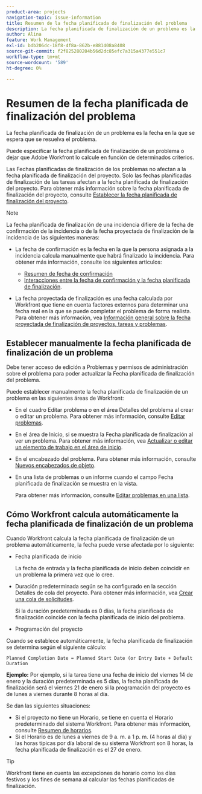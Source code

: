 ```yaml
---
product-area: projects
navigation-topic: issue-information
title: Resumen de la fecha planificada de finalización del problema
description: La fecha planificada de finalización de un problema es la fecha en la que se espera que se resuelva el problema.
author: Alina
feature: Work Management
exl-id: bdb206dc-18f8-4f8a-862b-e881408a8408
source-git-commit: f2f825280204b56d2dc85efc7a315a4377e551c7
workflow-type: tm+mt
source-wordcount: '589'
ht-degree: 0%

---
```


# Resumen de la fecha planificada de finalización del problema

La fecha planificada de finalización de un problema es la fecha en la que se espera que se resuelva el problema.

Puede especificar la fecha planificada de finalización de un problema o dejar que Adobe Workfront lo calcule en función de determinados criterios. 

Las Fechas planificadas de finalización de los problemas no afectan a la fecha planificada de finalización del proyecto. Solo las fechas planificadas de finalización de las tareas afectan a la fecha planificada de finalización del proyecto. Para obtener más información sobre la fecha planificada de finalización del proyecto, consulte [Establecer la fecha planificada de finalización del proyecto](../../../manage-work/projects/planning-a-project/project-planned-completion-date.md).

>[!NOTE]
>
>La fecha planificada de finalización de una incidencia difiere de la fecha de confirmación de la incidencia o de la fecha proyectada de finalización de la incidencia de las siguientes maneras:
>
>* La fecha de confirmación es la fecha en la que la persona asignada a la incidencia calcula manualmente que habrá finalizado la incidencia. Para obtener más información, consulte los siguientes artículos:
>
>   * [Resumen de fecha de confirmación](../../../manage-work/projects/updating-work-in-a-project/overview-of-commit-dates.md)
>   * [Interacciones entre la fecha de confirmación y la fecha planificada de finalización](../../../manage-work/projects/updating-work-in-a-project/interactions-between-commit-and-planned-completion-dates.md).
>
>* La fecha proyectada de finalización es una fecha calculada por Workfront que tiene en cuenta factores externos para determinar una fecha real en la que se puede completar el problema de forma realista. Para obtener más información, vea [Información general sobre la fecha proyectada de finalización de proyectos, tareas y problemas](../../../manage-work/projects/planning-a-project/project-projected-completion-date.md).
>

## Establecer manualmente la fecha planificada de finalización de un problema

Debe tener acceso de edición a Problemas y permisos de administración sobre el problema para poder actualizar la Fecha planificada de finalización del problema.

Puede establecer manualmente la fecha planificada de finalización de un problema en las siguientes áreas de Workfront:

* En el cuadro Editar problema o en el área Detalles del problema al crear o editar un problema. Para obtener más información, consulte [Editar problemas](../../../manage-work/issues/manage-issues/edit-issues.md).
* En el área de Inicio, si se muestra la Fecha planificada de finalización al ver un problema. Para obtener más información, vea [Actualizar o editar un elemento de trabajo en el área de inicio](../../../workfront-basics/using-home/using-the-home-area/update-and-edit-work-item-home.md).
* En el encabezado del problema. Para obtener más información, consulte [Nuevos encabezados de objeto](../../../workfront-basics/the-new-workfront-experience/new-object-headers.md).
* En una lista de problemas o un informe cuando el campo Fecha planificada de finalización se muestra en la vista.

  Para obtener más información, consulte [Editar problemas en una lista](../../../manage-work/issues/manage-issues/edit-issues-in-a-list.md).

## Cómo Workfront calcula automáticamente la fecha planificada de finalización de un problema

Cuando Workfront calcula la fecha planificada de finalización de un problema automáticamente, la fecha puede verse afectada por lo siguiente:

* Fecha planificada de inicio

  La fecha de entrada y la fecha planificada de inicio deben coincidir en un problema la primera vez que lo cree.

* Duración predeterminada según se ha configurado en la sección Detalles de cola del proyecto. Para obtener más información, vea [Crear una cola de solicitudes](../../../manage-work/requests/create-and-manage-request-queues/create-request-queue.md).

  Si la duración predeterminada es 0 días, la fecha planificada de finalización coincide con la fecha planificada de inicio del problema.

* Programación del proyecto

Cuando se establece automáticamente, la fecha planificada de finalización se determina según el siguiente cálculo: 

```
Planned Completion Date = Planned Start Date (or Entry Date + Default Duration
```

**Ejemplo:** Por ejemplo, si la tarea tiene una fecha de inicio del viernes 14 de enero y la duración predeterminada es 5 días, la fecha planificada de finalización será el viernes 21 de enero si la programación del proyecto es de lunes a viernes durante 8 horas al día.

Se dan las siguientes situaciones:

* Si el proyecto no tiene un Horario, se tiene en cuenta el Horario predeterminado del sistema Workfront. Para obtener más información, consulte [Resumen de horarios](../../../administration-and-setup/set-up-workfront/configure-timesheets-schedules/schedules-overview.md).
* Si el Horario es de lunes a viernes de 9 a. m. a 1 p. m. (4 horas al día) y las horas típicas por día laboral de su sistema Workfront son 8 horas, la fecha planificada de finalización es el 27 de enero.

>[!TIP]
>
>Workfront tiene en cuenta las excepciones de horario como los días festivos y los fines de semana al calcular las fechas planificadas de finalización.

 

